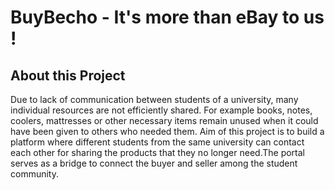 # BuyBecho - It's more than eBay to us !

## About this Project

Due to lack of communication between students of a university, many individual resources
are not efficiently shared. For example books, notes, coolers, mattresses or other
necessary items remain unused when it could have been given to others who needed
them. Aim of this project is to build a platform where different students from the same
university can contact each other for sharing the products that they no longer need.The
portal serves as a bridge to connect the buyer and seller among the student community.